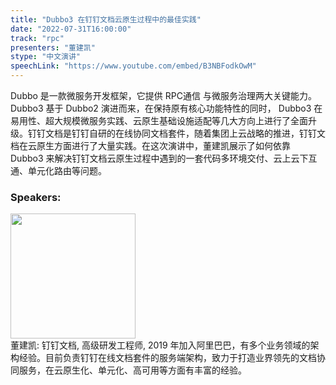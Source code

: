 ```yaml
---
title: "Dubbo3 在钉钉文档云原生过程中的最佳实践​"
date: "2022-07-31T16:00:00"
track: "rpc"
presenters: "董建凯"
stype: "中文演讲"
speechLink: "https://www.youtube.com/embed/B3NBFodkOwM"
---
```

Dubbo 是一款微服务开发框架，它提供 RPC通信 与微服务治理两大关键能力。Dubbo3 基于 Dubbo2 演进而来，在保持原有核心功能特性的同时， Dubbo3 在易用性、超大规模微服务实践、云原生基础设施适配等几大方向上进行了全面升级。​
钉钉文档是钉钉自研的在线协同文档套件，随着集团上云战略的推进，钉钉文档在云原生方面进行了大量实践。​
在这次演讲中，董建凯展示了如何依靠 Dubbo3 来解决钉钉文档云原生过程中遇到的一套代码多环境交付、云上云下互通、单元化路由等问题。​
 ### Speakers: 
 <img src="images/speaker/1038.png" width="200" /><br>董建凯: 钉钉文档, 高级研发工程师, 2019 年加入阿里巴巴，有多个业务领域的架构经验。目前负责钉钉在线文档套件的服务端架构，致力于打造业界领先的文档协同服务，在云原生化、单元化、高可用等方面有丰富的经验。

 